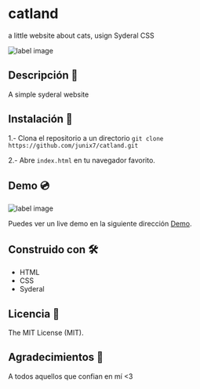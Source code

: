 # catland
a little website about cats, usign Syderal CSS


![label image](https://img.shields.io/badge/status-in%20progress-yellow)

## Descripción 📝️
A simple syderal website

## Instalación 🔧️

1.- Clona el repositorio a un directorio
```git clone https://github.com/junix7/catland.git ```

2.- Abre ```index.html``` en tu navegador favorito.

## Demo 💿️
![label image](https://github.com/junix7/catland/blob/master/src/img/preview.png)

Puedes ver un live demo en la siguiente dirección [Demo](https://junix7.github.io/catland/).

## Construido con 🛠️
- HTML
- CSS
- Syderal


## Licencia 📃️

The MIT License (MIT).

## Agradecimientos 🎁️

A todos aquellos que confian en mí <3
